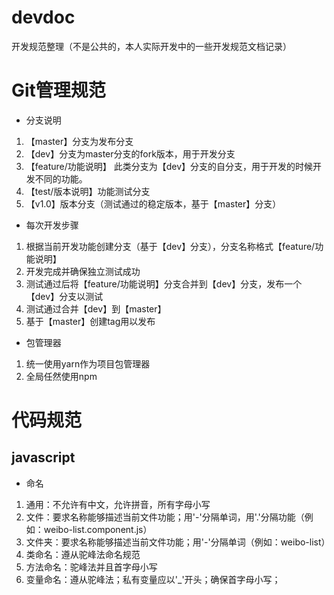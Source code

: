 # devdoc
开发规范整理（不是公共的，本人实际开发中的一些开发规范文档记录）
# Git管理规范

* 分支说明
1. 【master】分支为发布分支
2. 【dev】分支为master分支的fork版本，用于开发分支
3. 【feature/功能说明】 此类分支为【dev】分支的自分支，用于开发的时候开发不同的功能。
4. 【test/版本说明】功能测试分支
5. 【v1.0】版本分支（测试通过的稳定版本，基于【master】分支）
* 每次开发步骤
1. 根据当前开发功能创建分支（基于【dev】分支），分支名称格式【feature/功能说明】
2. 开发完成并确保独立测试成功
3. 测试通过后将【feature/功能说明】分支合并到【dev】分支，发布一个【dev】分支以测试
4. 测试通过合并【dev】到【master】
5. 基于【master】创建tag用以发布
* 包管理器
1. 统一使用yarn作为项目包管理器
2. 全局任然使用npm

# 代码规范

## javascript
* 命名
1. 通用：不允许有中文，允许拼音，所有字母小写
2. 文件：要求名称能够描述当前文件功能；用'-'分隔单词，用'.'分隔功能（例如：weibo-list.component.js）
3. 文件夹：要求名称能够描述当前文件功能；用'-'分隔单词（例如：weibo-list）
4. 类命名：遵从驼峰法命名规范
5. 方法命名：驼峰法并且首字母小写
6. 变量命名：遵从驼峰法；私有变量应以'_'开头；确保首字母小写；

